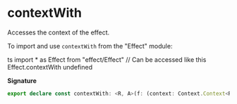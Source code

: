 # contextWith

Accesses the context of the effect.

To import and use `contextWith` from the "Effect" module:

ts
import \* as Effect from "effect/Effect"
// Can be accessed like this
Effect.contextWith
undefined

**Signature**

```ts
export declare const contextWith: <R, A>(f: (context: Context.Context<R>) => A) => Effect<A, never, R>
```
